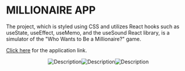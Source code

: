 # MILLIONAIRE APP

The project, which is styled using CSS and utilizes React hooks such as useState, useEffect, useMemo, and the useSound React library, is a simulator of the "Who Wants to Be a Millionaire?" game.

[Click here](https://busratugul-millionaireapp.netlify.app/) for the application link.

<p align="center"><img src="./src/assets/home.png" alt="Description" style=" object-fit:cover"/><img src="./src/assets/correct.png" alt="Description" style=" object-fit:cover"/><img src="./src/assets/wrong.png" alt="Description" style=" object-fit:cover"/></p>